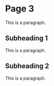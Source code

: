# Page 3

This is a paragraph.

## Subheading 1

This is a paragraph.

## Subheading 2

This is a paragraph.
